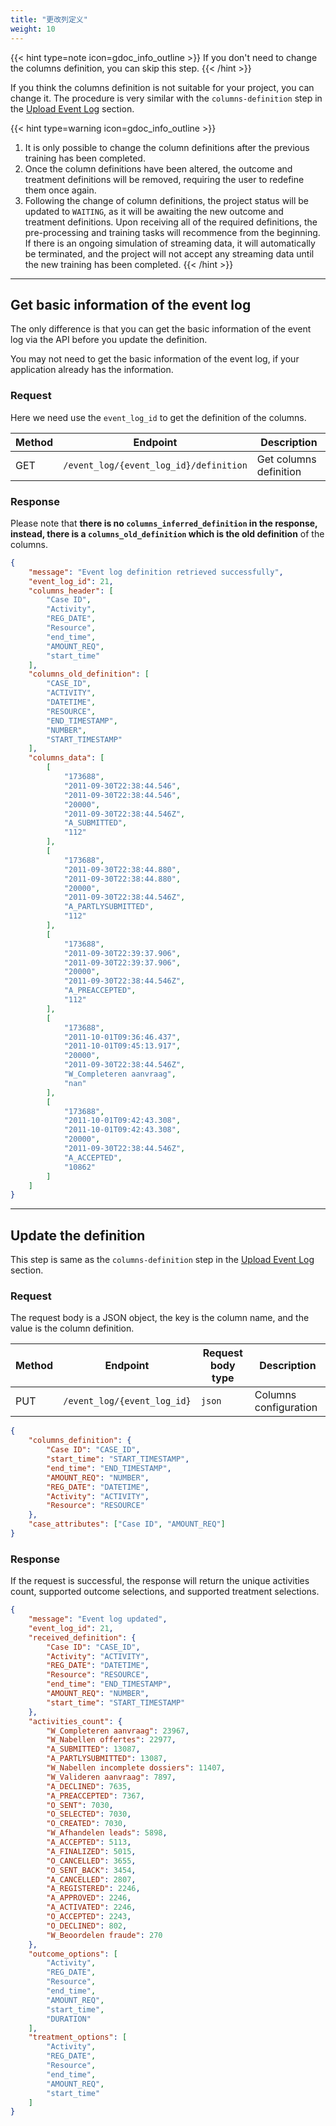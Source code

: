 ```yaml
---
title: "更改列定义"
weight: 10
---
```


{{< hint type=note icon=gdoc_info_outline >}}
If you don't need to change the columns definition, you can skip this step.
{{< /hint >}}

If you think the columns definition is not suitable for your project, you can change it. The procedure is very similar with the `columns-definition` step in the [Upload Event Log](/workflow/upload-event-log/columns-definition/) section.

{{< hint type=warning icon=gdoc_info_outline >}}
1. It is only possible to change the column definitions after the previous training has been completed.
2. Once the column definitions have been altered, the outcome and treatment definitions will be removed, requiring the user to redefine them once again.
3. Following the change of column definitions, the project status will be updated to `WAITING`, as it will be awaiting the new outcome and treatment definitions. Upon receiving all of the required definitions, the pre-processing and training tasks will recommence from the beginning. If there is an ongoing simulation of streaming data, it will automatically be terminated, and the project will not accept any streaming data until the new training has been completed.
{{< /hint >}}

---

## Get basic information of the event log

The only difference is that you can get the basic information of the event log via the API before you update the definition.

You may not need to get the basic information of the event log, if your application already has the information.

### Request

Here we need use the `event_log_id` to get the definition of the columns.

| Method | Endpoint | Description |
| ------ | -------- | ----------- |
| GET | `/event_log/{event_log_id}/definition` | Get columns definition |

### Response

Please note that **there is no `columns_inferred_definition` in the response, instead, there is a `columns_old_definition` which is the old definition** of the columns.

```json
{
    "message": "Event log definition retrieved successfully",
    "event_log_id": 21,
    "columns_header": [
        "Case ID",
        "Activity",
        "REG_DATE",
        "Resource",
        "end_time",
        "AMOUNT_REQ",
        "start_time"
    ],
    "columns_old_definition": [
        "CASE_ID",
        "ACTIVITY",
        "DATETIME",
        "RESOURCE",
        "END_TIMESTAMP",
        "NUMBER",
        "START_TIMESTAMP"
    ],
    "columns_data": [
        [
            "173688",
            "2011-09-30T22:38:44.546",
            "2011-09-30T22:38:44.546",
            "20000",
            "2011-09-30T22:38:44.546Z",
            "A_SUBMITTED",
            "112"
        ],
        [
            "173688",
            "2011-09-30T22:38:44.880",
            "2011-09-30T22:38:44.880",
            "20000",
            "2011-09-30T22:38:44.546Z",
            "A_PARTLYSUBMITTED",
            "112"
        ],
        [
            "173688",
            "2011-09-30T22:39:37.906",
            "2011-09-30T22:39:37.906",
            "20000",
            "2011-09-30T22:38:44.546Z",
            "A_PREACCEPTED",
            "112"
        ],
        [
            "173688",
            "2011-10-01T09:36:46.437",
            "2011-10-01T09:45:13.917",
            "20000",
            "2011-09-30T22:38:44.546Z",
            "W_Completeren aanvraag",
            "nan"
        ],
        [
            "173688",
            "2011-10-01T09:42:43.308",
            "2011-10-01T09:42:43.308",
            "20000",
            "2011-09-30T22:38:44.546Z",
            "A_ACCEPTED",
            "10862"
        ]
    ]
}
```

---

## Update the definition

This step is same as the `columns-definition` step in the [Upload Event Log](/workflow/upload-event-log/columns-definition/) section.

### Request

The request body is a JSON object, the key is the column name, and the value is the column definition.

| Method | Endpoint | Request body type | Description |
| ------ | -------- | ----------------- | ----------- |
| PUT | `/event_log/{event_log_id}` | `json` | Columns configuration |

```json
{
    "columns_definition": {
        "Case ID": "CASE_ID",
        "start_time": "START_TIMESTAMP",
        "end_time": "END_TIMESTAMP",
        "AMOUNT_REQ": "NUMBER",
        "REG_DATE": "DATETIME",
        "Activity": "ACTIVITY",
        "Resource": "RESOURCE"
    },
    "case_attributes": ["Case ID", "AMOUNT_REQ"]
}
```

### Response

If the request is successful, the response will return the unique activities count, supported outcome selections, and supported treatment selections.

```json
{
    "message": "Event log updated",
    "event_log_id": 21,
    "received_definition": {
        "Case ID": "CASE_ID",
        "Activity": "ACTIVITY",
        "REG_DATE": "DATETIME",
        "Resource": "RESOURCE",
        "end_time": "END_TIMESTAMP",
        "AMOUNT_REQ": "NUMBER",
        "start_time": "START_TIMESTAMP"
    },
    "activities_count": {
        "W_Completeren aanvraag": 23967,
        "W_Nabellen offertes": 22977,
        "A_SUBMITTED": 13087,
        "A_PARTLYSUBMITTED": 13087,
        "W_Nabellen incomplete dossiers": 11407,
        "W_Valideren aanvraag": 7897,
        "A_DECLINED": 7635,
        "A_PREACCEPTED": 7367,
        "O_SENT": 7030,
        "O_SELECTED": 7030,
        "O_CREATED": 7030,
        "W_Afhandelen leads": 5898,
        "A_ACCEPTED": 5113,
        "A_FINALIZED": 5015,
        "O_CANCELLED": 3655,
        "O_SENT_BACK": 3454,
        "A_CANCELLED": 2807,
        "A_REGISTERED": 2246,
        "A_APPROVED": 2246,
        "A_ACTIVATED": 2246,
        "O_ACCEPTED": 2243,
        "O_DECLINED": 802,
        "W_Beoordelen fraude": 270
    },
    "outcome_options": [
        "Activity",
        "REG_DATE",
        "Resource",
        "end_time",
        "AMOUNT_REQ",
        "start_time",
        "DURATION"
    ],
    "treatment_options": [
        "Activity",
        "REG_DATE",
        "Resource",
        "end_time",
        "AMOUNT_REQ",
        "start_time"
    ]
}
```
